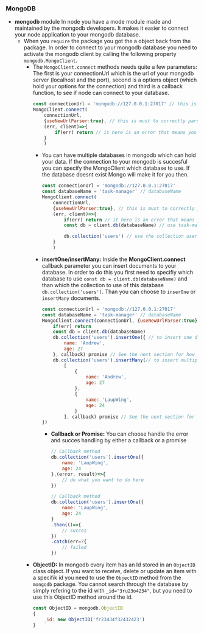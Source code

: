 ### MongoDB
*   **mongodb** module
    In node you have a mode module made and maintained by the mongodb developers. It makes it easier to connect your node application to your mongodb database.
    *   When you `require` the package you got the a object back from the package. In order to connect to your mongodb database you need to activate the mongodb client by calling the following property `mongodb.MongoClient`.
        *   The `MongoClient.connect` methods needs quite a few parameters: The first is your  connectionUrl which is the url of your mongodb server (localhost and the port), second is a options object (which hold your options for the connection) and third is a callback function, to see if node can connect to your database.
            ```js
            const connectionUrl = 'mongodb://127.0.0.1:27017' // this is often the samen unless you assigned the port to another value 
            MongoClient.connect(
                connectionUrl, 
                {useNewUrlParser:true}, // this is must to correctly parse the url
                (err, client)=>{
                    if(err) return // it here is an error that means you cant connect to your database
                }
                )
            ```
            *   You can have multiple databases in mongodb which can hold your data. If the connection to your mongodb is succesful you can specify the MongoClient which database to use. If the database doesnt exist Mongo will make it for you then.
                ```js
                const connectionUrl = 'mongodb://127.0.0.1:27017'
                const databaseName = 'task-manager' // databaseName
                MongoClient.connect(
                    connectionUrl, 
                    {useNewUrlParser:true}, // this is must to correctly parse the url
                    (err, client)=>{
                        if(err) return // it here is an error that means you cant connect to your database
                        const db = client.db(databaseName) // use task-manager db

                        db.collection('users') // use the collection users of the task-manager db
                    }
                    )
                ```
            *   **insertOne/insertMany:** Inside the **MongoClient.connect** callback parameter you can insert documents to your database. In order to do this you first need to specifiy which database to use `const db = client.db(databaseName)` and than which the collection to use of this database `db.collection('users')`. Than you can choose to `inserOne` or `insertMany` documents.
                ```js
                const connectionUrl = 'mongodb://127.0.0.1:27017'
                const databaseName = 'task-manager' // databaseName
                MongoClient.connect(connectionUrl, {useNewUrlParser:true},(err, client)=>{
                    if(err) return 
                    const db = client.db(databaseName)
                    db.collection('users').insertOne({ // to insert one document
                        name: 'Andrew',
                        age: 27
                    }, callback) promise // See the next section for how this works
                    db.collection('users').insertMany(// to insert multiple documents the only diffrence is that you use a array now
                        [  
                            { 
                                name: 'Andrew',
                                age: 27
                            },
                            { 
                                name: 'LaupWing',
                                age: 24
                            }
                        ], callback) promise // See the next section for how this works
                })
                ```
                *   **Callback or Promise:** You can choose handle the error and succes handling by either a callback or a promise
                    ```js
                    // Callback method
                    db.collection('users').insertOne({
                        name: 'LaupWing',
                        age: 24
                    },(error, result)=>{
                        // do what you want to do here
                    })
                    ```
                    ```js
                    // Callback method
                    db.collection('users').insertOne({
                        name: 'LaupWing',
                        age: 24
                    }
                    .then(()=>{
                        // succes
                    })
                    .catch(err=?{
                        // failed
                    })
                    ```
        *   **ObjectID:** In mongodb every item has an Id stored in an `ObjectID` class object. If you want to receive, delete or update an item with a specifik id you need to use the `ObjectID` method from the `mongodb` package. You cannot search through the database by simply refering to the id with `_id="3ru23o4234"`, but you need to use this ObjectID method around the id.
            ```js
            const ObjectID = mongodb.ObjectID
            {
                _id: new ObjectID('fr23434f32432423')
            } 
            ```
